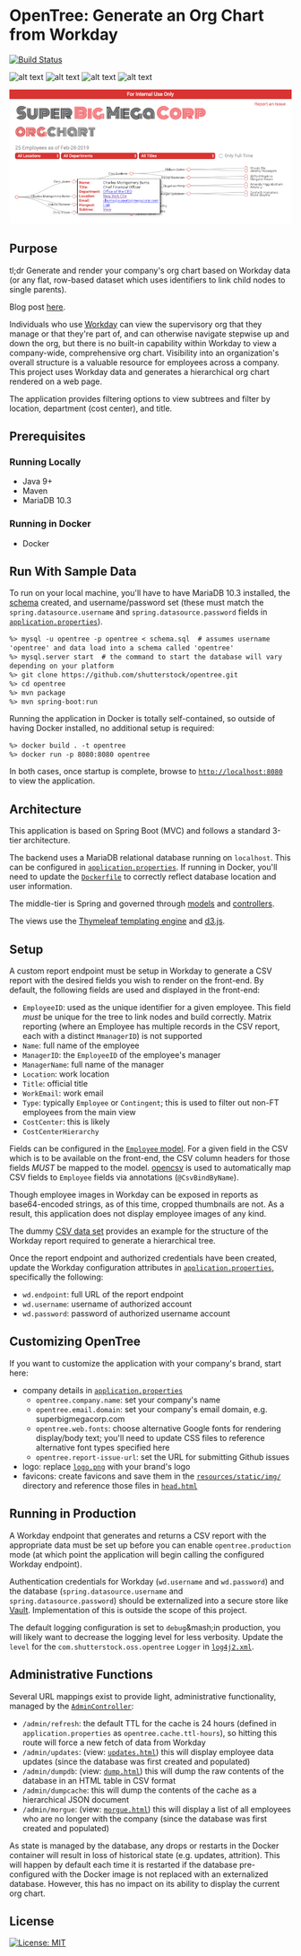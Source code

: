 # OpenTree: Generate an Org Chart from Workday

[![Build Status](https://travis-ci.org/shutterstock/opentree.svg?branch=master)](https://travis-ci.org/shutterstock/opentree)

![alt text](https://img.shields.io/badge/Java%2011.0.1-orange.svg?longCache=true&style=flat-square "Java 11.0.1")
![alt text](https://img.shields.io/badge/Spring%20Boot-2.1.0--RC1-brightgreen.svg?longCache=true&style=flat-square "Spring Boot 2.1.0 RC1")
![alt text](https://img.shields.io/badge/MariaDB-10.3-yellow.svg?longCache=true&style=flat-square "MariaDB 10.3")
![alt text](https://img.shields.io/badge/Hibernate-5.3.7--Final-red.svg?longCache=true&style=flat-square "Hibernate 5.3.7 Final")

![opentree screenshot](src/main/resources/static/img/screenshot.png)

## Purpose
tl;dr Generate and render your company's org chart based on Workday data (or any flat, row-based dataset which uses identifiers to link child nodes to single parents).

Blog post [here](https://tech.shutterstock.com/2018/12/11/opentree-visualizing-organizations).

Individuals who use [Workday](https://workday.com) can view the supervisory org that they manage or that they're part of, and can otherwise navigate stepwise up and down the org, but there is no built-in capability within Workday to view a company-wide, comprehensive org chart. Visibility into an organization's overall structure is a valuable resource for employees across a company. This project uses Workday data and generates a hierarchical org chart rendered on a web page.

The application provides filtering options to view subtrees and filter by location, department (cost center), and title.

## Prerequisites
### Running Locally
* Java 9+
* Maven
* MariaDB 10.3

### Running in Docker
* Docker

## Run With Sample Data
To run on your local machine, you'll have to have MariaDB 10.3 installed, the [schema](src/main/resources/schema.sql) created, and username/password set (these must match the `spring.datasource.username` and `spring.datasource.password` fields in [`application.properties`](src/main/resources/application.properties)).
```shell
%> mysql -u opentree -p opentree < schema.sql  # assumes username 'opentree' and data load into a schema called 'opentree'
%> mysql.server start  # the command to start the database will vary depending on your platform
%> git clone https://github.com/shutterstock/opentree.git
%> cd opentree
%> mvn package
%> mvn spring-boot:run
```

Running the application in Docker is totally self-contained, so outside of having Docker installed, no additional setup is required:
```shell
%> docker build . -t opentree
%> docker run -p 8080:8080 opentree
```

In both cases, once startup is complete, browse to [`http://localhost:8080`](http://localhost:8080) to view the application.

## Architecture
This application is based on Spring Boot (MVC) and follows a standard 3-tier architecture.

The backend uses a MariaDB relational database running on `localhost`. This can be configured in [`application.properties`](src/main/resources/application.properties). If running in Docker, you'll need to update the [`Dockerfile`](Dockerfile) to correctly reflect database location and user information.

The middle-tier is Spring and governed through [models](src/main/java/com/shutterstock/oss/opentree/model/entity) and [controllers](src/main/java/com/shutterstock/oss/opentree/web/controller).

The views use the [Thymeleaf templating engine](https://www.thymeleaf.org/) and [d3.js](https://d3js.org).

## Setup
A custom report endpoint must be setup in Workday to generate a CSV report with the desired fields you wish to render on the front-end. By default, the following fields are used and displayed in the front-end:
* `EmployeeID`: used as the unique identifier for a given employee. This field *must* be unique for the tree to link nodes and build correctly. Matrix reporting (where an Employee has multiple records in the CSV report, each with a distinct `MmanagerID`) is not supported
* `Name`: full name of the employee
* `ManagerID`: the `EmployeeID` of the employee's manager 
* `ManagerName`: full name of the manager
* `Location`: work location
* `Title`: official title
* `WorkEmail`: work email
* `Type`: typically `Employee` or `Contingent`; this is used to filter out non-FT employees from the main view
* `CostCenter`: this is likely
* `CostCenterHierarchy`

Fields can be configured in the [`Employee` model](src/main/java/com/shutterstock/oss/opentree/model/entity/Employee.java). For a given field in the CSV which is to be available on the front-end, the CSV column headers for those fields *MUST* be mapped to the model. [opencsv](http://opencsv.sourceforge.net/) is used to automatically map CSV fields to `Employee` fields via annotations (`@CsvBindByName`).

Though employee images in Workday can be exposed in reports as base64-encoded strings, as of this time, cropped thumbnails are not. As a result, this application does not display employee images of any kind.

The dummy [CSV data set](src/main/resources/employees.csv) provides an example for the structure of the Workday report required to generate a hierarchical tree.

Once the report endpoint and authorized credentials have been created, update the Workday configuration attributes in [`application.properties`](src/main/resources/application.properties), specifically the following:
* `wd.endpoint`: full URL of the report endpoint
* `wd.username`: username of authorized account
* `wd.password`: password of authorized username account

## Customizing OpenTree
If you want to customize the application with your company's brand, start here:
* company details in [`application.properties`](src/main/resources/application.properties)
  * `opentree.company.name`: set your company's name
  * `opentree.email.domain`: set your company's email domain, e.g. superbigmegacorp.com
  * `opentree.web.fonts`: choose alternative Google fonts for rendering display/body text; you'll need to update CSS files to reference alternative font types specified here
  * `opentree.report-issue-url`: set the URL for submitting Github issues
* logo: replace [`logo.png`](src/main/resources/static/img/logo.png) with your brand's logo
* favicons: create favicons and save them in the [`resources/static/img/`](src/main/resources/static/img) directory and reference those files in [`head.html`](src/main/resources/templates/fragments/head.html)

## Running in Production
A Workday endpoint that generates and returns a CSV report with the appropriate data must be set up before you can enable `opentree.production` mode (at which point the application will begin calling the configured Workday endpoint).

Authentication credentials for Workday (`wd.username` and `wd.password`) and the database (`spring.datasource.username` and `spring.datasource.password`) should be externalized into a secure store like [Vault](https://github.com/hashicorp/vault). Implementation of this is outside the scope of this project.

The default logging configuration is set to `debug`&mash;in production, you will likely want to decrease the logging level for less verbosity. Update the `level` for the `com.shutterstock.oss.opentree` `Logger` in [`log4j2.xml`](/src/main/resources/log4j2.xml).

## Administrative Functions
Several URL mappings exist to provide light, administrative functionality, managed by the [`AdminController`](src/main/java/com/shutterstock/oss/opentree/web/controller/AdminController.java):
* `/admin/refresh`: the default TTL for the cache is 24 hours (defined in `application.properties` as `opentree.cache.ttl-hours`), so hitting this route will force a new fetch of data from Workday
* `/admin/updates`: (view: [`updates.html`](src/main/resources/templates/updates.html)) this will display employee data updates (since the database was first created and populated)
* `/admin/dumpdb`:  (view: [`dump.html`](src/main/resources/templates/dump.html)) this will dump the raw contents of the database in an HTML table in CSV format
* `/admin/dumpcache`: this will dump the contents of the cache as a hierarchical JSON document
* `/admin/morgue`: (view: [`morgue.html`](src/main/resources/templates/morgue.html)) this will display a list of all employees who are no longer with the company (since the database was first created and populated)

As state is managed by the database, any drops or restarts in the Docker container will result in loss of historical state (e.g. updates, attrition). This will happen by default each time it is restarted if the database pre-configured with the Docker image is not replaced with an externalized database. However, this has no impact on its ability to display the current org chart.

## License
[![License: MIT](https://img.shields.io/badge/License-MIT-green.svg)](https://opensource.org/licenses/MIT)